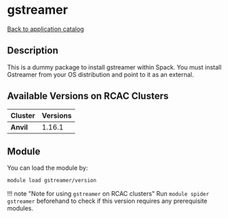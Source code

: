 # gstreamer

[Back to application catalog](../app_catalog.md)

## Description
This is a dummy package to install gstreamer within Spack. You must install Gstreamer from your OS distribution and point to it as an external.

## Available Versions on RCAC Clusters
|Cluster|Versions|
|---|---|
|**Anvil**|1.16.1|

## Module
You can load the module by:

```bash
module load gstreamer/version
```

!!! note "Note for using `gstreamer` on RCAC clusters"
    Run `module spider gstreamer` beforehand to check if this version requires any prerequisite modules.
